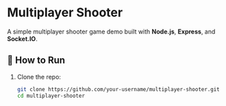  # Multiplayer Shooter

A simple multiplayer shooter game demo built with **Node.js**, **Express**, and **Socket.IO**.

## 🚀 How to Run

1. Clone the repo:
   ```bash
   git clone https://github.com/your-username/multiplayer-shooter.git
   cd multiplayer-shooter 